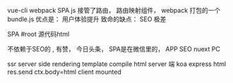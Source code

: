 vue-cli webpack SPA 
js 接管了路由， 路由映射组件， 
webpack 打包的一个 bundle.js 
优点是： 用户体验提升 
致命的缺点： SEO 极差

SPA  #root 源代码html 

不依赖于SEO的 , 
有赞， 今日头条， SPA是在微信里的， APP 
SEO nuext PC 

ssr  server side rendering 
template compile html  server 端 
koa express html  res.send ctx.body=html
client mounted 